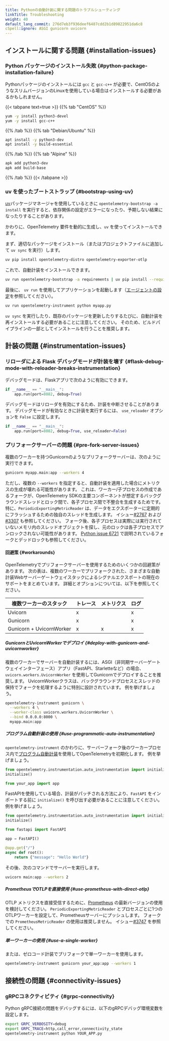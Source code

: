 ```yaml
---
title: Pythonの自動計装に関する問題のトラブルシューティング
linkTitle: Troubleshooting
weight: 40
default_lang_commit: 276d7eb3f936deef6487cdd2b1d89822951da6c8
cSpell:ignore: ASGI gunicorn uvicorn
---
```


## インストールに関する問題 {#installation-issues}

### Python パッケージのインストール失敗 {#python-package-installation-failure}

Pythonパッケージのインストールには `gcc` と `gcc-c++` が必要で、CentOSのようなスリムバージョンのLinuxを使用している場合はインストールする必要があるかもしれません。

<!-- markdownlint-disable blanks-around-fences -->

{{< tabpane text=true >}} {{% tab "CentOS" %}}

```sh
yum -y install python3-devel
yum -y install gcc-c++
```

{{% /tab %}} {{% tab "Debian/Ubuntu" %}}

```sh
apt install -y python3-dev
apt install -y build-essential
```

{{% /tab %}} {{% tab "Alpine" %}}

```sh
apk add python3-dev
apk add build-base
```

{{% /tab %}} {{< /tabpane >}}

### uv を使ったブートストラップ {#bootstrap-using-uv}

[uv](https://docs.astral.sh/uv/)パッケージマネージャを使用しているときに `opentelemetry-bootstrap -a install` を実行すると、依存関係の設定がエラーになったり、予期しない結果になったりすることがあります。

かわりに、OpenTelemetry 要件を動的に生成し、`uv` を使ってインストールできます。

まず、適切なパッケージをインストール（またはプロジェクトファイルに追加して `uv sync` を実行）します。

```sh
uv pip install opentelemetry-distro opentelemetry-exporter-otlp
```

これで、自動計装をインストールできます。

```sh
uv run opentelemetry-bootstrap -a requirements | uv pip install --requirement -
```

最後に、 `uv run` を使用してアプリケーションを起動します（[エージェントの設定](/docs/zero-code/python/#configuring-the-agent)を参照してください）。

```sh
uv run opentelemetry-instrument python myapp.py
```

`uv sync` を実行したり、既存のパッケージを更新したりするたびに、自動計装を再インストールする必要があることに注意してください。
そのため、ビルドパイプラインの一部としてインストールを行うことを推奨します。

## 計装の問題 {#instrumentation-issues}

### リローダによる Flask デバッグモードが計装を壊す {#flask-debug-mode-with-reloader-breaks-instrumentation}

デバッグモードは、Flaskアプリで次のように有効にできます。

```python
if __name__ == "__main__":
    app.run(port=8082, debug=True)
```

デバッグモードはリローダを有効にするため、計装を中断させることがあります。
デバッグモードが有効なときに計装を実行するには、 `use_reloader` オプションを `False` に設定します。

```python
if __name__ == "__main__":
    app.run(port=8082, debug=True, use_reloader=False)
```

### プリフォークサーバーの問題 {#pre-fork-server-issues}

複数のワーカーを持つGunicornのようなプリフォークサーバーは、次のように実行できます。

```sh
gunicorn myapp.main:app --workers 4
```

ただし、複数の `--workers` を指定すると、自動計装を適用した場合にメトリクスの生成が壊れる可能性があります。
これは、ワーカー/子プロセスの作成であるフォークが、OpenTelemetry SDKの主要コンポーネントが想定するバックグラウンドスレッドとロック間で、各子プロセス間で不整合を生成するためです。
特に、`PeriodicExportingMetricReader` は、データをエクスポーターに定期的にフラッシュするための独自のスレッドを生成します。
イシュー[#2767](https://github.com/open-telemetry/opentelemetry-python/issues/2767) および [#3307](https://github.com/open-telemetry/opentelemetry-python/issues/3307#issuecomment-1579101152) も参照してください。
フォーク後、各子プロセスは実際には実行されていないメモリ内のスレッドオブジェクトを探し、元のロックは各子プロセスでアンロックされない可能性があります。
[Python issue 6721](https://bugs.python.org/issue6721) で説明されているフォークとデッドロックも参照してください。

#### 回避策 {#workarounds}

OpenTelemetryでプリフォークサーバーを使用するためのいくつかの回避策があります。
次の表は、複数のワーカーでプリフォークされた、さまざまな自動計装Webサーバーゲートウェイスタックによるシグナルエクスポートの現在のサポートをまとめています。
詳細とオプションについては、以下を参照してください。

| 複数ワーカーのスタック   | トレース | メトリクス | ログ |
| ------------------------ | -------- | ---------- | ---- |
| Uvicorn                  | x        |            | x    |
| Gunicorn                 | x        |            | x    |
| Gunicorn + UvicornWorker | x        | x          | x    |

##### GunicornとUvicornWorkerでデプロイ {#deploy-with-gunicorn-and-uvicornworker}

複数のワーカーでサーバーを自動計装するには、ASGI（非同期サーバーゲートウェイインターフェース）アプリ（FastAPI、Starletteなど）の場合、`uvicorn.workers.UvicornWorker` を使用してGunicornでデプロイすることを推奨します。
UvicornWorkerクラスは、バックグラウンドプロセスとスレッドの保持でフォークを処理するように特別に設計されています。
例を挙げましょう。

```sh
opentelemetry-instrument gunicorn \
  --workers 4 \
  --worker-class uvicorn.workers.UvicornWorker \
  --bind 0.0.0.0:8000 \
  myapp.main:app
```

##### プログラム自動計装の使用 {#use-programmatic-auto-instrumentation}

`opentelemetry-instrument` のかわりに、サーバーフォーク後のワーカープロセス内で[プログラム自動計装](https://github.com/open-telemetry/opentelemetry-python-contrib/blob/main/opentelemetry-instrumentation/README.rst#programmatic-auto-instrumentation)を使用してOpenTelemetryを初期化します。
例を挙げましょう。

```python
from opentelemetry.instrumentation.auto_instrumentation import initialize
initialize()

from your_app import app
```

FastAPIを使用している場合、計装がパッチされる方法により、`FastAPI` をインポートする前に `initialize()` を呼び出す必要があることに注意してください。
例を挙げましょう。

```python
from opentelemetry.instrumentation.auto_instrumentation import initialize
initialize()

from fastapi import FastAPI

app = FastAPI()

@app.get("/")
async def root():
    return {"message": "Hello World"}
```

その後、次のコマンドでサーバーを実行します。

```sh
uvicorn main:app --workers 2
```

##### PrometheusでOTLPを直接使用 {#use-prometheus-with-direct-otlp}

OTLP メトリクスを直接受信するために、[Prometheus](/docs/languages/python/exporters/#prometheus-setup) の最新バージョンの使用を検討してください。
`PeriodicExportingMetricReader` とプロセスごとに1つのOTLPワーカーを設定して、Prometheusサーバーにプッシュします。
フォークでの `PrometheusMetricReader` の使用は推奨しません。
イシュー[#3747](https://github.com/open-telemetry/opentelemetry-python/issues/3747) を参照してください。

##### 単一ワーカーの使用 {#use-a-single-worker}

または、ゼロコード計装でプリフォークで単一ワーカーを使用します。

```sh
opentelemetry-instrument gunicorn your_app:app --workers 1
```

## 接続性の問題 {#connectivity-issues}

### gRPCコネクティビティ {#grpc-connectivity}

Python gRPC接続の問題をデバッグするには、以下のgRPCデバッグ環境変数を設定します。

```sh
export GRPC_VERBOSITY=debug
export GRPC_TRACE=http,call_error,connectivity_state
opentelemetry-instrument python YOUR_APP.py
```
